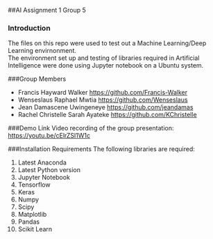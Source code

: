 ##AI Assignment 1 Group 5

### Introduction
The files on this repo were used to test out a Machine Learning/Deep Learning envirnonment.<br>
The environment set up and testing of libraries required in Artificial Intelligence were done using Jupyter notebook on a Ubuntu system. <br>


###Group Members
- Francis Hayward Walker https://github.com/Francis-Walker <br>
- Wenseslaus Raphael Mwtia https://github.com/Wenseslaus <br>
- Jean Damascene Uwingeneye https://github.com/jeandamas <br>
- Rachel Christelle Sarah Ayateke https://github.com/KChristelle <br>

###Demo Link
Video recording of the group presentation: https://youtu.be/cElrZSl1W1c

###Installation Requirements
The following libraries are required:
1. Latest Anaconda
2. Latest Python version
3. Jupyter Notebook
4. Tensorflow
5. Keras
6. Numpy
7. Scipy
8. Matplotlib
9. Pandas
10. Scikit Learn